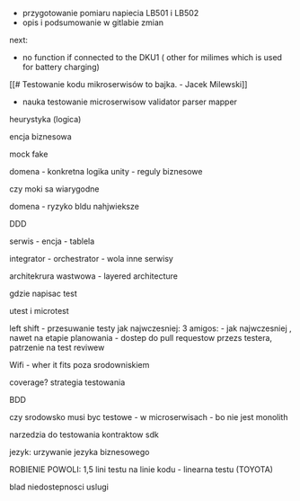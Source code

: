 - przygotowanie pomiaru napiecia LB501 i LB502
- opis i podsumowanie w gitlabie zmian

next:
- no function if connected to the DKU1 ( other for milimes which is used for battery charging)

[[# Testowanie kodu mikroserwisów to bajka. - Jacek Milewski]]


- nauka testowanie microserwisow
validator parser mapper

heurystyka (logica)

encja biznesowa

mock fake

domena - konkretna logika
unity - reguly biznesowe

czy moki sa wiarygodne

domena - ryzyko bldu nahjwieksze

DDD

serwis - encja - tablela

integrator - orchestrator - wola inne serwisy

architekrura wastwowa - layered architecture

gdzie napisac test

utest i microtest

left shift - przesuwanie testy jak najwczesniej: 3 amigos:  - jak najwczesniej , nawet na etapie planowania - dostep do pull requestow przezs testera, patrzenie na test reviwew

Wifi - wher it fits poza srodowniskiem

coverage?
strategia testowania

BDD

czy srodowsko musi byc testowe - w microserwisach - bo nie jest monolith

narzedzia do testowania kontraktow
sdk

jezyk: urzywanie jezyka biznesowego


ROBIENIE POWOLI: 1,5 lini testu na linie kodu - linearna testu
 (TOYOTA)

blad niedostepnosci uslugi